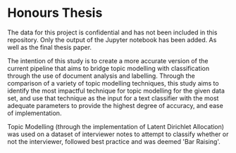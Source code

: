 # Honours Thesis
The data for this project is confidential and has not been included in this repository. Only the output of the Jupyter notebook has been added. As well as the final thesis paper.

The intention of this study is to create a more accurate version of the current pipeline that aims to
bridge topic modelling with classification through the use of document analysis and labelling.
Through the comparison of a variety of topic modelling techniques, this study aims to identify
the most impactful technique for topic modelling for the given data set, and use that technique as
the input for a text classifier with the most adequate parameters to provide the highest degree of
accuracy, and ease of implementation.

Topic Modelling (through the implementation of Latent Dirichlet Allocation) was used on a dataset of interviewer notes to attempt to classify whether or not the interviewer, followed best practice and was deemed 'Bar Raising'.
